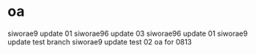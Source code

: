 # oa
siworae9 update 01
siworae96 update 03
siworae96 update 01
siworae9 update test branch
siworae9 update test 02
oa for 0813
